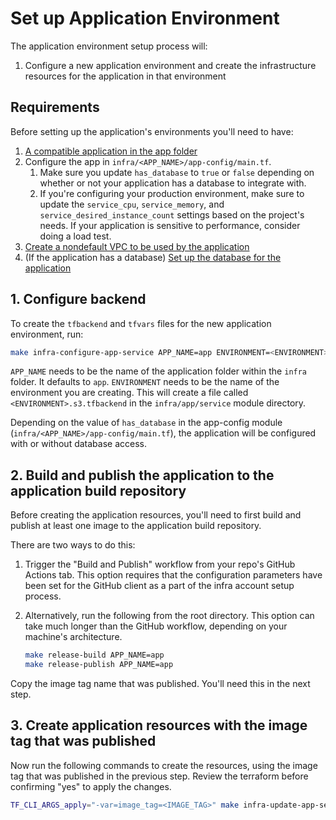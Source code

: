 # Set up Application Environment

The application environment setup process will:

1. Configure a new application environment and create the infrastructure
   resources for the application in that environment

## Requirements

Before setting up the application's environments you'll need to have:

1. [A compatible application in the app
   folder](https://github.com/navapbc/template-infra/blob/main/template-only-docs/application-requirements.md)
1. Configure the app in `infra/<APP_NAME>/app-config/main.tf`.
   1. Make sure you update `has_database` to `true` or `false` depending on
      whether or not your application has a database to integrate with.
   1. If you're configuring your production environment, make sure to update the
      `service_cpu`, `service_memory`, and `service_desired_instance_count`
      settings based on the project's needs. If your application is sensitive to
      performance, consider doing a load test.
1. [Create a nondefault VPC to be used by the application](./set-up-network.md)
1. (If the application has a database) [Set up the database for the
   application](./set-up-database.md)

## 1. Configure backend

To create the `tfbackend` and `tfvars` files for the new application
environment, run:

```bash
make infra-configure-app-service APP_NAME=app ENVIRONMENT=<ENVIRONMENT>
```

`APP_NAME` needs to be the name of the application folder within the `infra`
folder. It defaults to `app`. `ENVIRONMENT` needs to be the name of the
environment you are creating. This will create a file called
`<ENVIRONMENT>.s3.tfbackend` in the `infra/app/service` module directory.

Depending on the value of `has_database` in the app-config module
(`infra/<APP_NAME>/app-config/main.tf`), the application will be configured with
or without database access.

## 2. Build and publish the application to the application build repository

Before creating the application resources, you'll need to first build and
publish at least one image to the application build repository.

There are two ways to do this:

1. Trigger the "Build and Publish" workflow from your repo's GitHub Actions tab.
   This option requires that the configuration parameters have been set for the
   GitHub client as a part of the infra account setup process.
1. Alternatively, run the following from the root directory. This option can
   take much longer than the GitHub workflow, depending on your machine's
   architecture.

    ```bash
    make release-build APP_NAME=app
    make release-publish APP_NAME=app
    ```

Copy the image tag name that was published. You'll need this in the next step.

## 3. Create application resources with the image tag that was published

Now run the following commands to create the resources, using the image tag that
was published in the previous step. Review the terraform before confirming "yes"
to apply the changes.

```bash
TF_CLI_ARGS_apply="-var=image_tag=<IMAGE_TAG>" make infra-update-app-service APP_NAME=app ENVIRONMENT=<ENVIRONMENT>
```

